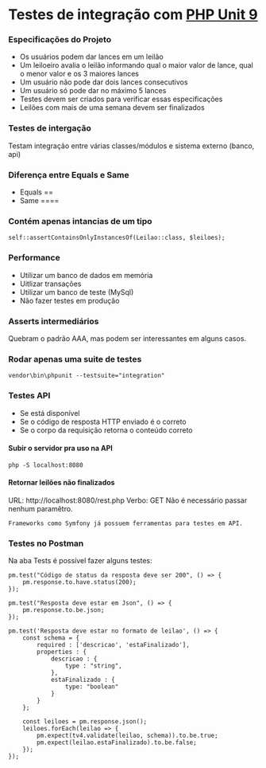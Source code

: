# Testes de integração com [PHP Unit 9](https://phpunit.de)

### Especificações do Projeto
- Os usuários podem dar lances em um leilão
- Um leiloeiro avalia o leilão informando qual o maior valor de lance, qual o menor valor e os 3 maiores lances
- Um usuário não pode dar dois lances consecutivos
- Um usuário só pode dar no máximo 5 lances
- Testes devem ser criados para verificar essas especificações
- Leilões com mais de uma semana devem ser finalizados

### Testes de intergação
Testam integração entre várias classes/módulos e sistema externo (banco, api)

### Diferença entre Equals e Same
- Equals ==
- Same ====

### Contém apenas intancias de um tipo
```
self::assertContainsOnlyInstancesOf(Leilao::class, $leiloes);
```

### Performance
- Utilizar um banco de dados em memória
- Uitlizar transações
- Utilizar um banco de teste (MySql)
- Não fazer testes em produção

### Asserts intermediários
Quebram o padrão AAA, mas podem ser interessantes em alguns casos.

### Rodar apenas uma suite de testes
```
vendor\bin\phpunit --testsuite="integration"
```

### Testes API
- Se está disponível
- Se o código de resposta HTTP enviado é o correto
- Se o corpo da requisição retorna o conteúdo correto

#### Subir o servidor pra uso na API
```
php -S localhost:8080
```

#### Retornar leilões não finalizados
URL: http://localhost:8080/rest.php
Verbo: GET
Não é necessário passar nenhum paramêtro.

```
Frameworks como Symfony já possuem ferramentas para testes em API.
```

### Testes no Postman
Na aba Tests é possível fazer alguns testes:

```
pm.test("Código de status da resposta deve ser 200", () => {
    pm.response.to.have.status(200);
});

pm.test("Resposta deve estar em Json", () => {
    pm.response.to.be.json;
});

pm.test('Resposta deve estar no formato de leilao', () => {
    const schema = {
        required : ['descricao', 'estaFinalizado'],
        properties : {
            descricao : {
                type : "string",
            }, 
            estaFinalizado : {
                type: "boolean"
            }
        }
    };

    const leiloes = pm.response.json();
    leiloes.forEach(leilao => {
        pm.expect(tv4.validate(leilao, schema)).to.be.true;
        pm.expect(leilao.estaFinalizado).to.be.false;
    });
});
```
